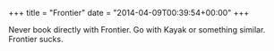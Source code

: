 +++
title = "Frontier"
date = "2014-04-09T00:39:54+00:00"
+++

Never book directly with Frontier. Go with Kayak or something similar. Frontier sucks.
			